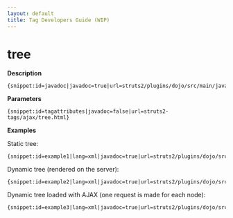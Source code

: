 ```yaml
---
layout: default
title: Tag Developers Guide (WIP)
---
```


# tree

__Description__



~~~~~~~
{snippet:id=javadoc|javadoc=true|url=struts2/plugins/dojo/src/main/java/org/apache/struts2/dojo/components/Tree.java}
~~~~~~~

__Parameters__



~~~~~~~
{snippet:id=tagattributes|javadoc=false|url=struts2-tags/ajax/tree.html}
~~~~~~~

__Examples__

Static tree:


~~~~~~~
{snippet:id=example1|lang=xml|javadoc=true|url=struts2/plugins/dojo/src/main/java/org/apache/struts2/dojo/components/Tree.java}
~~~~~~~

Dynamic tree (rendered on the server):


~~~~~~~
{snippet:id=example2|lang=xml|javadoc=true|url=struts2/plugins/dojo/src/main/java/org/apache/struts2/dojo/components/Tree.java}
~~~~~~~

Dynamic tree loaded with AJAX (one request is made for each node):


~~~~~~~
{snippet:id=example3|lang=xml|javadoc=true|url=struts2/plugins/dojo/src/main/java/org/apache/struts2/dojo/components/Tree.java}
~~~~~~~
